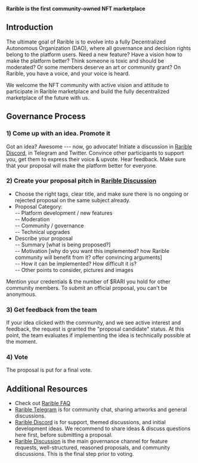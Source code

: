 **Rarible is the first community-owned NFT marketplace**

Introduction
------------------

The ultimate goal of Rarible is to evolve into a fully Decentralized Autonomous Organization (DAO), where all governance and decision rights belong to the platform users. Need a new feature? Have a vision how to make the platform better? Think someone is toxic and should be moderated? Or some members deserve an art or community grant? On Rarible, you have a voice, and your voice is heard.

We welcome the NFT community with active vision and attitude to participate in Rarible marketplace and build the fully decentralized marketplace of the future with us.

Governance Process
------------------

### 1) Come up with an idea. Promote it

Got an idea? Awesome --- now, go advocate! Initiate a discussion in [Rarible Discord](https://discord.gg/eqFx6c), in Telegram and Twitter. Convince other participants to support you, get them to express their voice & upvote. Hear feedback. Make sure that your proposal will make the platform better for everyone.

### 2) Create your proposal pitch in [Rarible Discussion](https://gov.rarible.com/)

-   Choose the right tags, clear title, and make sure there is no ongoing or rejected proposal on the same subject already.
-   Proposal Category:\
    -- Platform development / new features\
    -- Moderation\
    -- Community / governance\
    -- Technical upgrades
-   Describe your proposal\
    -- Summary [what is being proposed?]\
    -- Motivation [why do you want this implemented? how Rarible community will benefit from it? offer convincing arguments]\
    -- How it can be implemented? How difficult it is?\
    -- Other points to consider, pictures and images

Mention your credentials & the number of $RARI you hold for other community members. To submit an official proposal, you can't be anonymous.

### 3) Get feedback from the team

If your idea clicked with the community, and we see active interest and feedback, the request is granted the "proposal candidate" status. At this point, the team evaluates if implementing the idea is technically possible at the moment.

### 4) Vote

The proposal is put for a final vote.

Additional Resources
--------------------

-   Check out [Rarible FAQ](https://www.notion.so/rarible-com-FAQ-9038d28524164a5e83150de052f6d5a5)
-   [Rarible Telegram](https://t.me/rarible) is for community chat, sharing artworks and general discussions.
-   [Rarible Discord](https://discord.gg/NbmswMX) is for support, themed discussions, and initial development ideas. We recommend to share ideas & discuss questions here first, before submitting a proposal.
-   [Rarible Discussion](https://gov.rarible.com/) is the main governance channel for feature requests, well-structured, reasoned proposals, and community discussions. This is the final step prior to voting.